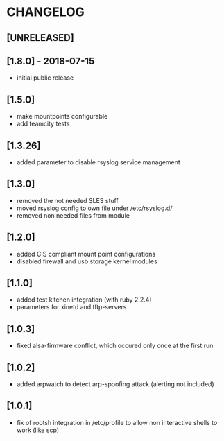 # CHANGELOG
## [UNRELEASED]

## [1.8.0] - 2018-07-15
* initial public release

## [1.5.0]
* make mountpoints configurable
* add teamcity tests

## [1.3.26]
* added parameter to disable rsyslog service management

## [1.3.0]
* removed the not needed SLES stuff
* moved rsyslog config to own file under /etc/rsyslog.d/
* removed non needed files from module

## [1.2.0]
* added CIS compliant mount point configurations
* disabled firewall and usb storage kernel modules

## [1.1.0]
* added test kitchen integration (with ruby 2.2.4)
* parameters for xinetd and tftp-servers

## [1.0.3]
* fixed alsa-firmware conflict, which occured only once at the first run

## [1.0.2]
* added arpwatch to detect arp-spoofing attack (alerting not included)

## [1.0.1]
* fix of rootsh integration in /etc/profile to allow non interactive shells to work (like scp)
